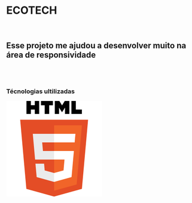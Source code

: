 <h1>ECOTECH</h1>
<br>
<h2>Esse projeto me ajudou a desenvolver muito na área de responsividade</h2>
<br>
<br>
<h3>Técnologias ultilizadas</h3>
<img src="https://github.com/PauloRicardosc/Projeto-Ecotech/blob/main/img/HTML5_Logo_256.png?raw=true"/>


